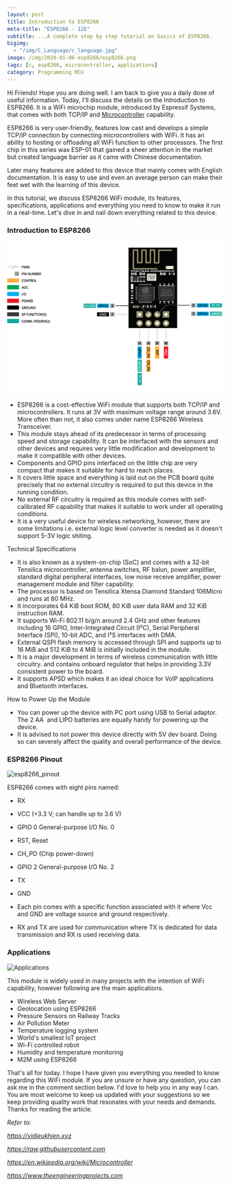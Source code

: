 ```yaml
---
layout: post
title: Introduction to ESP8266
meta-title: "ESP8266 - 12E"
subtitle: ...A complete step by step tutorial on basics of ESP8266.
bigimg:
  - "/img/C_Language/c_language.jpg"
image: /img/2020-01-06-esp8266/esp8266.png
tags: [c, esp8266, microcontroller, applications]
category: Programming MCU
---
```

Hi Friends! Hope you are doing well. I am back to give you a daily dose of useful information. Today, I'll discuss the details on the Introduction to ESP8266. It is a WiFi microchip module, introduced by Espressif Systems, that comes with both TCP/IP and [Microcontroller](https://en.wikipedia.org/wiki/Microcontroller) capability.

ESP8266 is very user-friendly, features low cast and develops a simple TCP/IP connection by connecting microcontrollers with WiFi. It has an ability to hosting or offloading all WiFi function to other processors. The first chip in this series was ESP-01 that gained a sheer attention in the market but created language barrier as it came with Chinese documentation.

Later many features are added to this device that mainly comes with English documentation. It is easy to use and even an average person can make their feet wet with the learning of this device.

In this tutorial, we discuss ESP8266 WiFi module, its features, specifications, applications and everything you need to know to make it run in a real-time. Let's dive in and nail down everything related to this device.


### Introduction to ESP8266
![ESP8266-12F](https://raw.githubusercontent.com/AchimPieters/ESP8266-12F---Power-Mode/master/ESP8266_01X.jpg)

-   ESP8266 is a cost-effective WiFi module that supports both TCP/IP and microcontrollers. It runs at 3V with maximum voltage range around 3.6V. More often than not, it also comes under name ESP8266 Wireless Transceiver.
-   This module stays ahead of its predecessor in terms of processing speed and storage capability. It can be interfaced with the sensors and other devices and requires very little modification and development to make it compatible with other devices.
-   Components and GPIO pins interfaced on the little chip are very compact that makes it suitable for hard to reach places.
-   It covers little space and everything is laid out on the PCB board quite precisely that no external circuitry is required to put this device in the running condition.
-   No external RF circuitry is required as this module comes with self-calibrated RF capability that makes it suitable to work under all operating conditions.
-   It is a very useful device for wireless networking, however, there are some limitations i.e. external logic level converter is needed as it doesn't support 5-3V logic shiting.

Technical Specifications 

-   It is also known as a system-on-chip (SoC) and comes with a 32-bit Tensilica microcontroller, antenna switches, RF balun, power amplifier, standard digital peripheral interfaces, low noise receive amplifier, power management module and filter capability.
-   The processor is based on Tensilica Xtensa Diamond Standard 106Micro and runs at 80 MHz.
-   It incorporates 64 KiB boot ROM, 80 KiB user data RAM and 32 KiB instruction RAM.
-   It supports Wi-Fi 802.11 b/g/n around 2.4 GHz and other features including 16 GPIO, Inter-Integrated Circuit (I²C), Serial Peripheral Interface (SPI), 10-bit ADC, and I²S interfaces with DMA.
-   External QSPI flash memory is accessed through SPI and supports up to 16 MiB and 512 KiB to 4 MiB is initially included in the module.
-   It is a major development in terms of wireless communication with little circuitry. and contains onboard regulator that helps in providing 3.3V consistent power to the board.
-   It supports APSD which makes it an ideal choice for VoIP applications and Bluetooth interfaces.

How to Power Up the Module 

-   You can power up the device with PC port using USB to Serial adaptor. The 2 AA  and LIPO batteries are equally handy for powering up the device.
-   It is advised to not power this device directly with 5V dev board. Doing so can severely affect the quality and overall performance of the device.


### ESP8266 Pinout

![esp8266_pinout](https://vidieukhien.xyz/wp-content/uploads/2014/10/esp8266_pinout.png)

ESP8266 comes with eight pins named:

-   RX

-   VCC (+3.3 V; can handle up to 3.6 V)

-   GPIO 0 General-purpose I/O No. 0

-   RST, Reset

-   CH_PD (Chip power-down)

-   GPIO 2 General-purpose I/O No. 2

-   TX

-   GND

-   Each pin comes with a specific function associated with it where Vcc and GND are voltage source and ground respectively.
-   RX and TX are used for communication where TX is dedicated for data transmission and RX is used receiving data.


### Applications

![Applications](https://www.pantechsolutions.net/media/wysiwyg/IoT/IoT_connected_Health_application.png)

This module is widely used in many projects with the intention of WiFi capability, however following are the main applications.

-   Wireless Web Server
-   Geolocation using ESP8266
-   Pressure Sensors on Railway Tracks
-   Air Pollution Meter
-   Temperature logging system
-   World's smallest IoT project
-   Wi-Fi controlled robot
-   Humidity and temperature monitoring
-   M2M using ESP8266

That's all for today. I hope I have given you everything you needed to know regarding this WiFi module. If you are unsure or have any question, you can ask me in the comment section below. I'd love to help you in any way I can. You are most welcome to keep us updated with your suggestions so we keep providing quality work that resonates with your needs and demands. Thanks for reading the article.

*Refer to:*

*https://vidieukhien.xyz*

*https://raw.githubusercontent.com*

*https://en.wikipedia.org/wiki/Microcontroller*

*https://www.theengineeringprojects.com*
